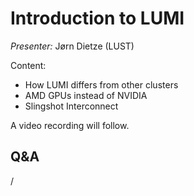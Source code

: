 # Introduction to LUMI

*Presenter:* Jørn Dietze (LUST)

Content:

-   How LUMI differs from other clusters
-   AMD GPUs instead of NVIDIA
-   Slingshot Interconnect

A video recording will follow.

<!--
<video src="https://462000265.lumidata.eu/ai-20250527/recordings/01_Lumi_Introduction.mp4" controls="controls"></video>


## Extra materials

More materials will become available during and shortly after the course

<!--
-   [Presentation slides](https://462000265.lumidata.eu/ai-20250527/files/LUMI-ai-20250527-01-Lumi_intro.pdf)
-->


## Q&A

/
